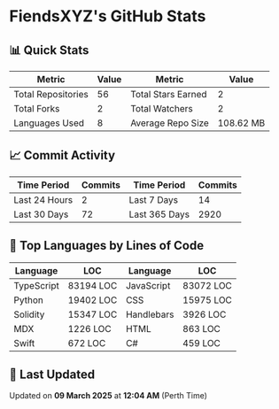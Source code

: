 # FiendsXYZ's GitHub Stats

## 📊 Quick Stats

| Metric               | Value       | Metric               | Value       |
|----------------------|-------------|----------------------|-------------|
| Total Repositories   | 56 | Total Stars Earned   | 2 |
| Total Forks          | 2 | Total Watchers       | 2 |
| Languages Used       | 8 | Average Repo Size    | 108.62 MB |

## 📈 Commit Activity

| Time Period      | Commits      | Time Period      | Commits      |
|------------------|--------------|------------------|--------------|
| Last 24 Hours    | 2 | Last 7 Days      | 14 |
| Last 30 Days     | 72 | Last 365 Days    | 2920 |

## 📝 Top Languages by Lines of Code

| Language       | LOC        | Language       | LOC        |
|----------------|------------|----------------|------------|
| TypeScript       | 83194 LOC  | JavaScript       | 83072 LOC  |
| Python       | 19402 LOC  | CSS       | 15975 LOC  |
| Solidity       | 15347 LOC  | Handlebars       | 3926 LOC  |
| MDX       | 1226 LOC  | HTML       | 863 LOC  |
| Swift       | 672 LOC  | C#       | 459 LOC  |

## 📅 Last Updated

Updated on **09 March 2025** at **12:04 AM** (Perth Time)
